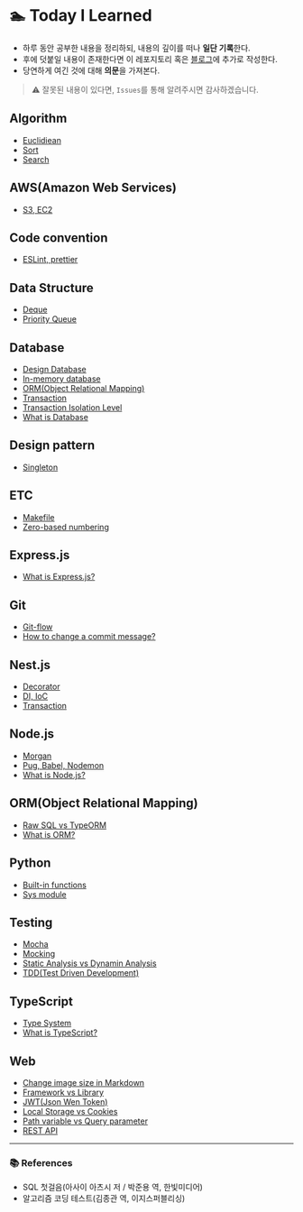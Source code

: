 # 🏊 Today I Learned

- 하루 동안 공부한 내용을 정리하되, 내용의 깊이를 떠나 **일단 기록**한다.
- 후에 덧붙일 내용이 존재한다면 이 레포지토리 혹은 [블로그](https://medium.com/@yeslee-v)에 추가로 작성한다.
- 당연하게 여긴 것에 대해 **의문**을 가져본다.

> ⚠️ 잘못된 내용이 있다면, `Issues`를 통해 알려주시면 감사하겠습니다.

## Algorithm

- [Euclidiean](./Algorithm/Euclidiean.md)
- [Sort](./Algorithm/Sort.md)
- [Search](./Algorithm/Search.md)

## AWS(Amazon Web Services)

- [S3, EC2](./AWS/S3_EC2.md)

## Code convention

- [ESLint, prettier](./Code_Convention/Eslint_Prettier.md)

## Data Structure

- [Deque](./Data_Structure/Deque.md)
- [Priority Queue](./Data_Structure/Priority_Queue.md)

## Database

- [Design Database](./Database/Design_database.md)
- [In-memory database](./Database/In-memory_database.md)
- [ORM(Object Relational Mapping)](./Database/ORM.md)
- [Transaction](./Database/Transaction.md)
- [Transaction Isolation Level](./Database/Transaction_Isolation_Level.md)
- [What is Database](./Database/What_is_database.md)

## Design pattern

- [Singleton](./Design_pattern/Singleton.md)

## ETC

- [Makefile](./ETC/Makefile.md)
- [Zero-based numbering](./ETC/Zero-based_numbering.md)

## Express.js

- [What is Express.js?](./Express.js/What_is_express.js.md)

## Git

- [Git-flow](./Git/Git-flow.md)
- [How to change a commit message?](./Git/How_to_change_a_commit_message.md)

## Nest.js

- [Decorator](./Nest.js/Decorator.md)
- [DI, IoC](./Nest.js/DI_IoC.md)
- [Transaction](./Nest.js/Transaction.md)

## Node.js

- [Morgan](./Node.js/Morgan.md)
- [Pug, Babel, Nodemon](./Node.js/Pug_Babel_Nodemon.md)
- [What is Node.js?](./Node.js/What_is_node.js.md)

## ORM(Object Relational Mapping)

- [Raw SQL vs TypeORM](./ORM/Raw_SQL_vs_TypeOrm.md)
- [What is ORM?](./ORM/What_is_ORM.md)

## Python

- [Built-in functions](./Python/Built-in_functions.md)
- [Sys module](./Python/Sys_module.md)

## Testing

- [Mocha](./Testing/Mocha.md)
- [Mocking](./Testing/Mocking.md)
- [Static Analysis vs Dynamin Analysis](./Testing/Static_analysis_vs_Dynamic_analysis.md)
- [TDD(Test Driven Development)](./Testing/TDD.md)

## TypeScript

- [Type System](./TypeScript/Type_system.md)
- [What is TypeScript?](./TypeScript/What_is_typescript.md)

## Web

- [Change image size in Markdown](./Web/Change_image_size_in_Markdown.md)
- [Framework vs Library](./Web/Framework_vs_Library.md)
- [JWT(Json Wen Token)](./Web/JWT.md)
- [Local Storage vs Cookies](./Web/Local_Storage_vs_Cookies.md)
- [Path variable vs Query parameter](./Web/Path_variable_vs_Query_parameter.md)
- [REST API](./Web/REST_API.md)

---

### 📚 References

- SQL 첫걸음(아사이 아츠시 저 / 박준용 역, 한빛미디어)
- 알고리즘 코딩 테스트(김종관 역, 이지스퍼블리싱)
